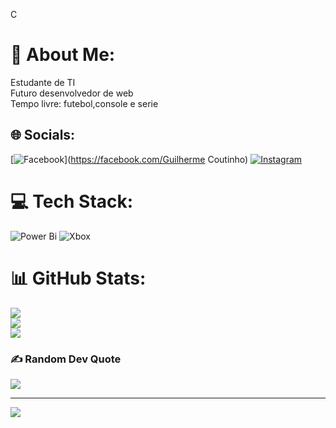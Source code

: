 C
# 💫 About Me:
Estudante de TI<br>Futuro desenvolvedor de web<br>Tempo livre: futebol,console e serie


## 🌐 Socials:
[![Facebook](https://img.shields.io/badge/Facebook-%231877F2.svg?logo=Facebook&logoColor=white)](https://facebook.com/Guilherme Coutinho) [![Instagram](https://img.shields.io/badge/Instagram-%23E4405F.svg?logo=Instagram&logoColor=white)](https://instagram.com/_guilhermect_) 

# 💻 Tech Stack:
![Power Bi](https://img.shields.io/badge/power_bi-F2C811?style=for-the-badge&logo=powerbi&logoColor=black) ![Xbox](https://img.shields.io/badge/xbox-%23107C10.svg?style=for-the-badge&logo=xbox&logoColor=white)
# 📊 GitHub Stats:
![](https://github-readme-stats.vercel.app/api?username=CoutinhoAG10&theme=rose&hide_border=false&include_all_commits=false&count_private=false)<br/>
![](https://nirzak-streak-stats.vercel.app/?user=CoutinhoAG10&theme=rose&hide_border=false)<br/>
![](https://github-readme-stats.vercel.app/api/top-langs/?username=CoutinhoAG10&theme=rose&hide_border=false&include_all_commits=false&count_private=false&layout=compact)

### ✍️ Random Dev Quote
![](https://quotes-github-readme.vercel.app/api?type=vetical&theme=radical)

---
[![](https://visitcount.itsvg.in/api?id=CoutinhoAG10&icon=0&color=0)](https://visitcount.itsvg.in)

<!-- Proudly created with GPRM ( https://gprm.itsvg.in ) -->
